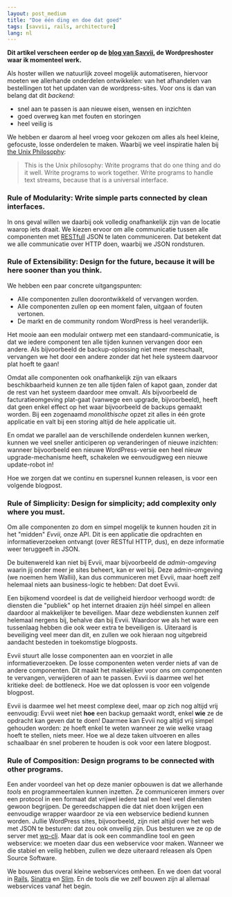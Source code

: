 ```yaml
---
layout: post_medium
title: "Doe één ding en doe dat goed"
tags: [savvii, rails, architecture]
lang: nl
---
```

**Dit artikel verscheen eerder op de [blog van Savvii](http://www.savvii.nl/blog/savvii-systeem-architectuur/), de Wordpreshoster waar ik momenteel werk.**

Als hoster willen we natuurlijk zoveel mogelijk automatiseren, hiervoor moeten we allerhande onderdelen ontwikkelen: van het afhandelen van bestellingen tot het updaten van de wordpress-sites.
Voor ons is dan van belang dat dit <em>backend</em>:
<ul>
	<li>snel aan te passen is aan nieuwe eisen, wensen en inzichten</li>
	<li>goed overweg kan met fouten en storingen</li>
	<li>heel veilig is</li>
</ul>
We hebben er daarom al heel vroeg voor gekozen om alles als heel kleine, gefocuste, losse onderdelen te maken. Waarbij we veel inspiratie halen bij <a href="http://www.faqs.org/docs/artu/ch01s06.html">the Unix Philosophy</a>:
<blockquote cite="http://www.faqs.org/docs/artu/ch01s06.html">This is the Unix philosophy: Write programs that do one thing and do it well. Write programs to work together. Write programs to handle text streams, because that is a universal interface.</blockquote>
<!--more-->
<h3>Rule of Modularity: Write simple parts connected by clean interfaces.</h3>
In ons geval willen we daarbij ook volledig onafhankelijk zijn van de locatie waarop iets draait. We kiezen ervoor om alle communicatie tussen alle componenten met <a href="https://www.ics.uci.edu/~fielding/pubs/dissertation/rest_arch_style.htm">RESTfull</a> JSON te laten communiceren. Dat betekent dat we alle communicatie over HTTP doen, waarbij we JSON rondsturen.
<h3>Rule of Extensibility: Design for the future, because it will be here sooner than you think.</h3>
We hebben een paar concrete uitgangspunten:

* Alle componenten zullen doorontwikkeld of vervangen worden.
* Alle componenten zullen op een moment falen, uitgaan of fouten vertonen.
* De markt en de community rondom WordPress is heel veranderlijk.

Het mooie aan een modulair ontwerp met een standaard-communicatie, is dat we iedere component ten alle tijden kunnen vervangen door een andere. Als bijvoorbeeld de backup-oplossing niet meer meeschaalt, vervangen we het door een andere zonder dat het hele systeem daarvoor plat hoeft te gaan!

Omdat alle componenten ook onafhankelijk zijn van elkaars beschikbaarheid kunnen ze ten alle tijden falen of kapot gaan, zonder dat de rest van het systeem daardoor mee omvalt. Als bijvoorbeeld de facturatieomgeving plat-gaat (vanwege een upgrade, bijvoorbeeld), heeft dat geen enkel effect op het waar bijvoorbeeld de backups gemaakt worden. Bij een zogenaamd <em>monolithische</em> opzet zit alles in één grote applicatie en valt bij een storing altijd de hele applicatie uit.

En omdat we parallel aan de verschillende onderdelen kunnen werken, kunnen we veel sneller anticiperen op veranderingen of nieuwe inzichten: wanneer bijvoorbeeld een nieuwe WordPress-versie een heel nieuw upgrade-mechanisme heeft, schakelen we eenvoudigweg een nieuwe update-robot in!

Hoe we zorgen dat we continu en supersnel kunnen releasen, is voor een volgende blogpost.
<h3>Rule of Simplicity: Design for simplicity; add complexity only where you must.</h3>
Om alle componenten zo dom en simpel mogelijk te kunnen houden zit in het "midden" <em>Evvii,</em> onze API. Dit is een applicatie die opdrachten en informatieverzoeken ontvangt (over RESTful HTTP, dus), en deze informatie weer teruggeeft in JSON.

De buitenwereld kan niet bij Evvii, maar bijvoorbeeld de <em>admin-omgeving</em> waarin jij onder meer je sites beheert, kan er wel bij. Deze admin-omgeving (we noemen hem Wallii), kan dus communiceren met Evvii, maar hoeft zelf helemaal niets aan business-logic te hebben: Dat doet Evvii.

Een bijkomend voordeel is dat de veiligheid hierdoor verhoogd wordt: de diensten die "publiek" op het internet draaien zijn héél simpel en alleen daardoor al makkelijker te beveiligen. Maar deze webdiensten kunnen zelf helemaal nergens bij, behalve dan bij Evvii. Waardoor we als het ware een tussenlaag hebben die ook weer extra te beveiligen is. Uiteraard is beveiliging veel meer dan dit, en zullen we ook hieraan nog uitgebreid aandacht besteden in toekomstige blogposts.

Evvii stuurt alle losse componenten aan en voorziet in alle informatieverzoeken. De losse componenten weten verder niets af van de andere componenten. Dit maakt het makkelijker voor ons om componenten te vervangen, verwijderen of aan te passen. Evvii is daarmee wel het kritieke deel: de bottleneck. Hoe we dat oplossen is voor een volgende blogpost.

Evvii is daarmee wel het meest complexe deel, maar op zich nog altijd vrij eenvoudig: Evvii weet niet <strong>hoe</strong> een backup gemaakt wordt, enkel <strong>wie</strong> ze de opdracht kan geven dat te doen! Daarmee kan Evvii nog altijd vrij simpel gehouden worden: ze hoeft enkel te weten wanneer ze wie welke vraag hoeft te stellen, niets meer. Hoe we al deze taken uitvoeren en alles schaalbaar én snel proberen te houden is ook voor een latere blogpost.
<h3>Rule of Composition: Design programs to be connected with other programs.</h3>
Een ander voordeel van het op deze manier opbouwen is dat we allerhande <em>tools</em> en programmeertalen kunnen inzetten. Ze communiceren immers over een protocol in een formaat dat vrijwel iedere taal en heel veel diensten gewoon begrijpen. De gereedschappen die dat niet doen krijgen een eenvoudige wrapper waardoor ze via een webservice bediend kunnen worden. Jullie WordPress sites, bijvoorbeeld, zijn niet altijd over het web met JSON te besturen: dat zou ook onveilig zijn. Dus besturen we ze op de server met <a href="http://wp-cli.org/">wp-cli</a>. Maar dat is ook een commandline tool en geen webservice: we moeten daar dus een webservice voor maken. Wanneer we die stabiel en veilig hebben, zullen we deze uiteraard releasen als Open Source Software.

We bouwen dus overal kleine webservices omheen. En we doen dat vooral in <a href="http://rubyonrails.org/">Rails</a>, <a href="http://www.sinatrarb.com/">Sinatra</a> en <a href="http://slimframework.com/">Slim</a>. En de tools die we zelf bouwen zijn al allemaal webservices vanaf het begin.
